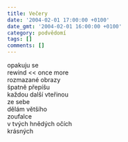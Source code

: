 ```yaml
---
title: Večery
date: '2004-02-01 17:00:00 +0100'
date_gmt: '2004-02-01 16:00:00 +0100'
category: podvědomí
tags: []
comments: []
---
```

<p>opakuju se<br>
rewind << once more<br>
rozmazané obrazy<br>
špatně přepíšu<br>
každou další vteřinou<br>
ze sebe<br>
dělám většího<br>
zoufalce<br>
v tvých hnědých očích<br>
krásných</p>
